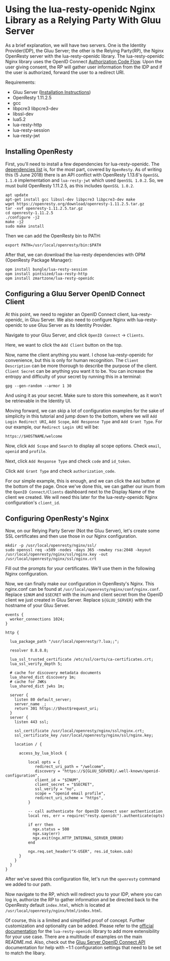# Using the lua-resty-openidc Nginx Library as a Relying Party With Gluu Server

As a brief explanation, we will have two servers. One is the Identity Provider(IDP), the Gluu Server; the other is the Relying Party(RP), the Nginx OpenResty server with the lua-resty-openidc library. The lua-resty-openidc Nginx library uses the OpenID Connect [Authorization Code Flow](http://openid.net/specs/openid-connect-core-1_0.html#CodeFlowSteps). Upon the user giving consent, the RP will gather user information from the IDP and if the user is authorized, forward the user to a redirect URI.

Requirements:  
- Gluu Server ([Installation Instructions](https://gluu.org/docs/ce/3.1.3/installation-guide/install/#1-install-gluu-server-package))  
- OpenResty 1.11.2.5  
- gcc  
- libpcre3 libpcre3-dev  
- libssl-dev  
- lua5.2  
- lua-resty-http  
- lua-resty-session  
- lua-resty-jwt  

## Installing OpenResty

First, you'll need to install a few dependencies for lua-resty-openidc. The [dependencies list](https://github.com/zmartzone/lua-resty-openidc#dependencies) is, for the most part, covered by `OpenResty`. As of writing this (5 June 2018) there is an API conflict with OpenResty 1.13.6's `OpenSSL 1.1.0` implementation  and `lua-resty-jwt` which used `OpenSSL 1.0.2`. So, we must build OpenResty 1.11.2.5, as this includes `OpenSSL 1.0.2`.

```
apt update
apt-get install gcc libssl-dev libpcre3 libpcre3-dev make
wget https://openresty.org/download/openresty-1.11.2.5.tar.gz
tar -xvf openresty-1.11.2.5.tar.gz 
cd openresty-1.11.2.5
./configure -j2
make -j2
sudo make install
```

Then we can add the OpenResty bin to PATH:

```
export PATH=/usr/local/openresty/bin:$PATH
```

After that, we can download the lua-resty dependencies with OPM (OpenResty Package Manager):

```
opm install bungle/lua-resty-session 
opm install pintsized/lua-resty-http 
opm install zmartzone/lua-resty-openidc
```

## Configuring a Gluu Server OpenID Connect Client

At this point, we need to register an OpenID Connect client, lua-resty-openidc, in Gluu Server. We also need to configure Nginx with lua-resty-openidc to use Gluu Server as its Identity Provider.

Navigate to your Gluu Server, and click `OpenID Connect` -> `Clients`.

Here, we want to click the `Add Client` button on the top.

Now, name the client anything you want. I chose lua-resty-openidc for convenience, but this is only for human recognition. The `Client Description` can be more thorough to describe the purpose of the client. `Client Secret` can be anything you want it to be. You can increase the entropy and difficulty of your secret by running this in a terminal:

```
gpg --gen-random --armor 1 30
```

And using it as your secret. Make sure to store this somewhere, as it won't be retrievable in the Identity UI.

Moving forward, we can skip a lot of configuration examples for the sake of simplicity in this tutorial and jump down to the bottom, where we will `Add Login Redirect URI`, `Add Scope`, `Add Response Type` and `Add Grant Type`. For our example, our `Redirect Login URI` will be:

```
https://$HOSTNAME/welcome
```

Now, click `Add Scope` and `Search` to display all scope options. Check `email`, `openid` and `profile`.

Next, click `Add Response Type` and check `code` and `id_token`.

Click `Add Grant Type` and check `authorization_code`.

For our simple example, this is enough, and we can click the `Add` button at the bottom of the page. Once we've done this, we can gather our inum from the `OpenID Connect/Clients` dashboard next to the Display Name of the client we created. We will need this later for the lua-resty-openidc Nginx configuration's `client_id`.

## Configuring OpenResty's Nginx

Now, on our Relying Party Server (Not the Gluu Server), let's create some SSL certificates and then use those in our Nginx configuration.

```
mkdir -p /usr/local/openresty/nginx/ssl/
sudo openssl req -x509 -nodes -days 365 -newkey rsa:2048 -keyout /usr/local/openresty/nginx/ssl/nginx.key -out /usr/local/openresty/nginx/ssl/nginx.crt
```

Fill out the prompts for your certificates. We'll use them in the following Nginx configuration.

Now, we can finally make our configuration in OpenResty's Nginx. This nginx.conf can be found at `/usr/local/openresty/nginx/conf/nginx.conf`. Replace `$INUM` and `$SECRET` with the inum and client secret from the OpenID client we just created in Gluu Server. Replace `${GLUU_SERVER}` with the hostname of your Gluu Server.

```
events {
  worker_connections 1024;
}

http {

  lua_package_path "/usr/local/openresty/?.lua;;";

  resolver 8.8.8.8;

  lua_ssl_trusted_certificate /etc/ssl/certs/ca-certificates.crt;
  lua_ssl_verify_depth 5;

  # cache for discovery metadata documents
  lua_shared_dict discovery 1m;
  # cache for JWKs
  lua_shared_dict jwks 1m;

  server {
	listen 80 default_server;
	server_name _;
	return 301 https://$host$request_uri;
  }
  server {
    listen 443 ssl;

    ssl_certificate /usr/local/openresty/nginx/ssl/nginx.crt;
    ssl_certificate_key /usr/local/openresty/nginx/ssl/nginx.key;

    location / {

      access_by_lua_block {

          local opts = {
             redirect_uri_path = "/welcome",
             discovery = "https://${GLUU_SERVER}/.well-known/openid-configuration",
             client_id = "$INUM",
             client_secret = "$SECRET",
             ssl_verify = "no",
             scope = "openid email profile",
             redirect_uri_scheme = "https",
          }

          -- call authenticate for OpenID Connect user authentication
          local res, err = require("resty.openidc").authenticate(opts)

          if err then
            ngx.status = 500
            ngx.say(err)
            ngx.exit(ngx.HTTP_INTERNAL_SERVER_ERROR)
          end

          ngx.req.set_header("X-USER", res.id_token.sub)
      }
    }
  }
}
```

After we've saved this configuration file, let's run the `openresty` command we added to our path.

Now navigate to the RP, which will redirect you to your IDP, where you can log in, authorize the RP to gather information and be directed back to the OpenResty default `index.html`, which is located at `/usr/local/openresty/nginx/html/index.html`.

Of course, this is a limited and simplified proof of concept. Further customization and optionality can be added. Please refer to the [official documentation](https://github.com/zmartzone/lua-resty-openidc) for the `lua-resty-openidc` library to add more extensibility for your use case. There are a multitude of examples on the main README.md. Also, check out the [Gluu Server OpenID Connect API](https://gluu.org/docs/ce/3.1.3/api-guide/openid-connect-api/) documentation for help with ~1:1 configuration settings that need to be set to match the libary.
